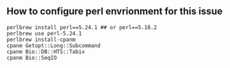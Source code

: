 
## How to configure perl envrionment for this issue

```
perlbrew install perl==5.24.1 ## or perl==5.18.2
perlbrew use perl-5.24.1
perlbrew install-cpanm
cpanm Getopt::Long::Subcommand
cpanm Bio::DB::HTS::Tabix 
cpanm Bio::SeqIO
```
